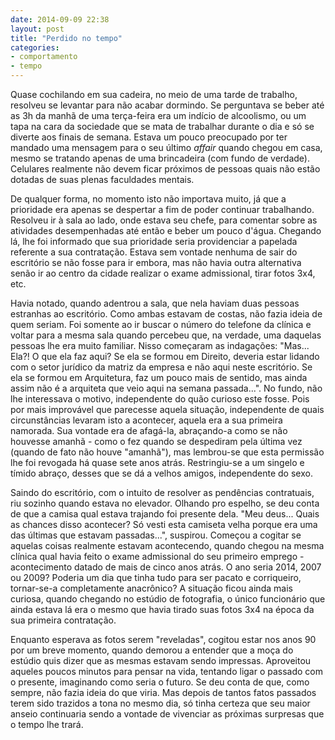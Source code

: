 ```yaml
---
date: 2014-09-09 22:38
layout: post
title: "Perdido no tempo"
categories: 
- comportamento
- tempo
---
```


Quase cochilando em sua cadeira, no meio de uma tarde de trabalho, resolveu se levantar para não acabar dormindo. Se perguntava se beber até as 3h da manhã de uma terça-feira era um indício de alcoolismo, ou um tapa na cara da sociedade que se mata de trabalhar durante o dia e só se diverte aos finais de semana. Estava um pouco preocupado por ter mandado uma mensagem para o seu último _affair_ quando chegou em casa, mesmo se tratando apenas de uma brincadeira (com fundo de verdade). Celulares realmente não devem ficar próximos de pessoas quais não estão dotadas de suas plenas faculdades mentais.

De qualquer forma, no momento isto não importava muito, já que a prioridade era apenas se despertar a fim de poder continuar trabalhando. Resolveu ir à sala ao lado, onde estava seu chefe, para comentar sobre as atividades desempenhadas até então e beber um pouco d'água. Chegando lá, lhe foi informado que sua prioridade seria providenciar a papelada referente a sua contratação. Estava sem vontade nenhuma de sair do escritório se não fosse para ir embora, mas não havia outra alternativa senão ir ao centro da cidade realizar o exame admissional, tirar fotos 3x4, etc.

Havia notado, quando adentrou a sala, que nela haviam duas pessoas estranhas ao escritório. Como ambas estavam de costas, não fazia ideia de quem seriam. Foi somente ao ir buscar o número do telefone da clínica e voltar para a mesma sala quando percebeu que, na verdade, uma daquelas pessoas lhe era muito familiar. Nisso começaram as indagações: "Mas... Ela?! O que ela faz aqui? Se ela se formou em Direito, deveria estar lidando com o setor jurídico da matriz da empresa e não aqui neste escritório. Se ela se formou em Arquitetura, faz um pouco mais de sentido, mas ainda assim não é a arquiteta que veio aqui na semana passada...". No fundo, não lhe interessava o motivo, independente do quão curioso este fosse. Pois por mais improvável que parecesse aquela situação, independente de quais circunstâncias levaram isto a acontecer, aquela era a sua primeira namorada. Sua vontade era de afagá-la, abraçando-a como se não houvesse amanhã - como o fez quando se despediram pela última vez (quando de fato não houve "amanhã"), mas lembrou-se que esta permissão lhe foi revogada há quase sete anos atrás. Restringiu-se a um singelo e tímido abraço, desses que se dá a velhos amigos, independente do sexo.

Saindo do escritório, com o intuito de resolver as pendências contratuais, riu sozinho quando estava no elevador. Olhando pro espelho, se deu conta de que a camisa qual estava trajando foi presente dela. "Meu deus... Quais as chances disso acontecer? Só vesti esta camiseta velha porque era uma das últimas que estavam passadas...", suspirou. Começou a cogitar se aquelas coisas realmente estavam acontecendo, quando chegou na mesma clínica qual havia feito o exame admissional do seu primeiro emprego - acontecimento datado de mais de cinco anos atrás. O ano seria 2014, 2007 ou 2009? Poderia um dia que tinha tudo para ser pacato e corriqueiro, tornar-se-a completamente anacrônico? A situação ficou ainda mais curiosa, quando chegando no estúdio de fotografia, o único funcionário que ainda estava lá era o mesmo que havia tirado suas fotos 3x4 na época da sua primeira contratação.

Enquanto esperava as fotos serem "reveladas", cogitou estar nos anos 90 por um breve momento, quando demorou a entender que a moça do estúdio quis dizer que as mesmas estavam sendo impressas. Aproveitou aqueles poucos minutos para pensar na vida, tentando ligar o passado com o presente, imaginando como seria o futuro. Se deu conta de que, como sempre, não fazia ideia do que viria. Mas depois de tantos fatos passados terem sido trazidos a tona no mesmo dia, só tinha certeza que seu maior anseio continuaria sendo a vontade de vivenciar as próximas surpresas que o tempo lhe trará.
